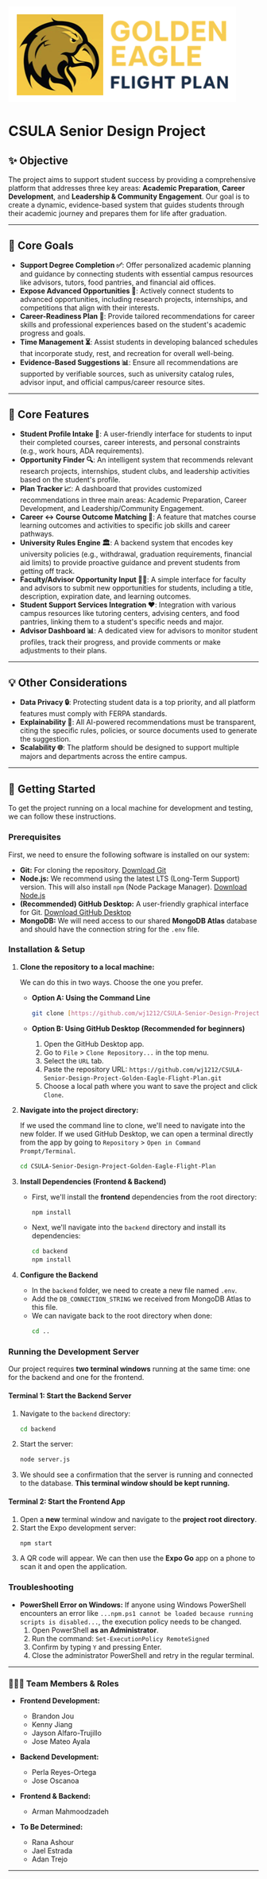 ![Golden Eagle Flight Plan Logo](./assets/logo-gefp.png)
# CSULA Senior Design Project

## ✨ Objective
The project aims to support student success by providing a comprehensive platform that addresses three key areas: **Academic Preparation**, **Career Development**, and **Leadership & Community Engagement**. Our goal is to create a dynamic, evidence-based system that guides students through their academic journey and prepares them for life after graduation.

---

## 🎯 Core Goals

* **Support Degree Completion ✅**: Offer personalized academic planning and guidance by connecting students with essential campus resources like advisors, tutors, food pantries, and financial aid offices.
* **Expose Advanced Opportunities 🚀**: Actively connect students to advanced opportunities, including research projects, internships, and competitions that align with their interests.
* **Career-Readiness Plan 💼**: Provide tailored recommendations for career skills and professional experiences based on the student's academic progress and goals.
* **Time Management ⏳**: Assist students in developing balanced schedules that incorporate study, rest, and recreation for overall well-being.
* **Evidence-Based Suggestions 📊**: Ensure all recommendations are supported by verifiable sources, such as university catalog rules, advisor input, and official campus/career resource sites.

---

## 🚀 Core Features

* **Student Profile Intake 📝**: A user-friendly interface for students to input their completed courses, career interests, and personal constraints (e.g., work hours, ADA requirements).
* **Opportunity Finder 🔍**: An intelligent system that recommends relevant research projects, internships, student clubs, and leadership activities based on the student's profile.
* **Plan Tracker 📈**: A dashboard that provides customized recommendations in three main areas: Academic Preparation, Career Development, and Leadership/Community Engagement.
* **Career ↔ Course Outcome Matching 🔗**: A feature that matches course learning outcomes and activities to specific job skills and career pathways.
* **University Rules Engine 🏛️**: A backend system that encodes key university policies (e.g., withdrawal, graduation requirements, financial aid limits) to provide proactive guidance and prevent students from getting off track.
* **Faculty/Advisor Opportunity Input 🧑‍🏫**: A simple interface for faculty and advisors to submit new opportunities for students, including a title, description, expiration date, and learning outcomes.
* **Student Support Services Integration ❤️**: Integration with various campus resources like tutoring centers, advising centers, and food pantries, linking them to a student's specific needs and major.
* **Advisor Dashboard 📊**: A dedicated view for advisors to monitor student profiles, track their progress, and provide comments or make adjustments to their plans.

---

## 💡 Other Considerations

* **Data Privacy 🔒**: Protecting student data is a top priority, and all platform features must comply with FERPA standards.
* **Explainability 🧐**: All AI-powered recommendations must be transparent, citing the specific rules, policies, or source documents used to generate the suggestion.
* **Scalability 🌐**: The platform should be designed to support multiple majors and departments across the entire campus.

---

🏁 Getting Started
---

To get the project running on a local machine for development and testing, we can follow these instructions.

### **Prerequisites**

First, we need to ensure the following software is installed on our system:

* **Git:** For cloning the repository. [Download Git](https://git-scm.com/)
* **Node.js:** We recommend using the latest LTS (Long-Term Support) version. This will also install `npm` (Node Package Manager). [Download Node.js](https://nodejs.org/)
* **(Recommended) GitHub Desktop:** A user-friendly graphical interface for Git. [Download GitHub Desktop](https://desktop.github.com/)
* **MongoDB:** We will need access to our shared **MongoDB Atlas** database and should have the connection string for the `.env` file.

### **Installation & Setup**

1.  **Clone the repository to a local machine:**

    We can do this in two ways. Choose the one you prefer.

    * **Option A: Using the Command Line**
        ```bash
        git clone [https://github.com/wj1212/CSULA-Senior-Design-Project-Golden-Eagle-Flight-Plan.git](https://github.com/wj1212/CSULA-Senior-Design-Project-Golden-Eagle-Flight-Plan.git)
        ```

    * **Option B: Using GitHub Desktop (Recommended for beginners)**
        1.  Open the GitHub Desktop app.
        2.  Go to `File` > `Clone Repository...` in the top menu.
        3.  Select the `URL` tab.
        4.  Paste the repository URL: `https://github.com/wj1212/CSULA-Senior-Design-Project-Golden-Eagle-Flight-Plan.git`
        5.  Choose a local path where you want to save the project and click `Clone`.

2.  **Navigate into the project directory:**

    If we used the command line to clone, we'll need to navigate into the new folder. If we used GitHub Desktop, we can open a terminal directly from the app by going to `Repository` > `Open in Command Prompt/Terminal`.
    ```bash
    cd CSULA-Senior-Design-Project-Golden-Eagle-Flight-Plan
    ```

3.  **Install Dependencies (Frontend & Backend)**

    * First, we'll install the **frontend** dependencies from the root directory:
        ```bash
        npm install
        ```
    * Next, we'll navigate into the `backend` directory and install its dependencies:
        ```bash
        cd backend
        npm install
        ```

4.  **Configure the Backend**
    * In the `backend` folder, we need to create a new file named `.env`.
    * Add the `DB_CONNECTION_STRING` we received from MongoDB Atlas to this file.
    * We can navigate back to the root directory when done:
        ```bash
        cd ..
        ```

### **Running the Development Server**

Our project requires **two terminal windows** running at the same time: one for the backend and one for the frontend.

#### **Terminal 1: Start the Backend Server**

1.  Navigate to the `backend` directory:
    ```bash
    cd backend
    ```
2.  Start the server:
    ```bash
    node server.js
    ```
3.  We should see a confirmation that the server is running and connected to the database. **This terminal window should be kept running.**

#### **Terminal 2: Start the Frontend App**

1.  Open a **new** terminal window and navigate to the **project root directory**.
2.  Start the Expo development server:
    ```bash
    npm start
    ```
3.  A QR code will appear. We can then use the **Expo Go** app on a phone to scan it and open the application.

### **Troubleshooting**

* **PowerShell Error on Windows:** If anyone using Windows PowerShell encounters an error like `...npm.ps1 cannot be loaded because running scripts is disabled...`, the execution policy needs to be changed.
    1.  Open PowerShell **as an Administrator**.
    2.  Run the command: `Set-ExecutionPolicy RemoteSigned`
    3.  Confirm by typing `Y` and pressing Enter.
    4.  Close the administrator PowerShell and retry in the regular terminal.
---    

### 🧑‍🤝‍🧑 Team Members & Roles

- **Frontend Development:**
  - Brandon Jou
  - Kenny Jiang
  - Jayson Alfaro-Trujillo
  - Jose Mateo Ayala

- **Backend Development:**
  - Perla Reyes-Ortega
  - Jose Oscanoa

- **Frontend & Backend:**
  - Arman Mahmoodzadeh

- **To Be Determined:**
  - Rana Ashour
  - Jael Estrada
  - Adan Trejo

---




